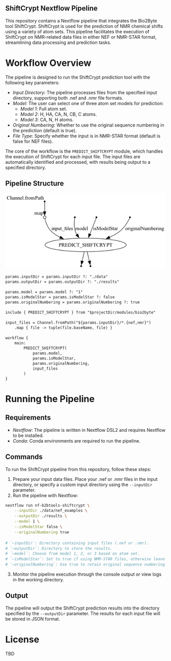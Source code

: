 ShiftCrypt Nextflow Pipeline
----------

This repository contains a Nextflow pipeline that integrates the Bio2Byte tool ShiftCrypt. ShiftCrypt is used for the prediction of NMR chemical shifts using a variety of atom sets. This pipeline facilitates the execution of ShiftCrypt on NMR-related data files in either NEF or NMR-STAR format, streamlining data processing and prediction tasks.

# Workflow Overview

The pipeline is designed to run the ShiftCrypt prediction tool with the following key parameters:

- *Input Directory*: The pipeline processes files from the specified input directory, supporting both .nef and .nmr file formats.
- *Model:* The user can select one of three atom set models for prediction:
  - *Model 1*: Full atom set.
  - *Model 2*: H, HA, CA, N, CB, C atoms.
  - *Model 3*: CA, N, H atoms.
- *Original Numbering*: Whether to use the original sequence numbering in the prediction (default is true).
- *File Type*: Specify whether the input is in NMR-STAR format (default is false for NEF files).

The core of the workflow is the `PREDICT_SHIFTCRYPT` module, which handles the execution of ShiftCrypt for each input file. The input files are automatically identified and processed, with results being output to a specified directory.

## Pipeline Structure

![flow](https://github.com/Bio2Byte/nf-b2btools-shiftcrypt/blob/d55b1f56fbdfbdafb78c125c874a13b7dd6ed280/flowchart.png)

```
params.inputDir = params.inputDir ?: "./data"
params.outputDir = params.outputDir ?: "./results"

params.model = params.model ?: "1"
params.isModelStar = params.isModelStar ?: false
params.originalNumbering = params.originalNumbering ?: true

include { PREDICT_SHIFTCRYPT } from "$projectDir/modules/bio2byte"

input_files = Channel.fromPath("${params.inputDir}/*.{nef,nmr}")
    .map { file -> tuple(file.baseName, file) }

workflow {
    main:
        PREDICT_SHIFTCRYPT(
            params.model,
            params.isModelStar,
            params.originalNumbering,
            input_files
        )
}
```

# Running the Pipeline

## Requirements

- *Nextflow*: The pipeline is written in Nextflow DSL2 and requires Nextflow to be installed.
- *Conda*: Conda environments are required to run the pipeline.

## Commands

To run the ShiftCrypt pipeline from this repository, follow these steps:

1.	Prepare your input data files. Place your .nef or .nmr files in the input directory, or specify a custom input directory using the `--inputDir` parameter.
2.	Run the pipeline with Nextflow:

```bash
nextflow run nf-b2btools-shiftcrypt \
    --inputDir ./data/nef_examples \
    --outputDir ./results \
    --model 1 \
    --isModelStar false \
    --originalNumbering true

# `–inputDir`: Directory containing input files (.nef or .nmr).
# `–outputDir`: Directory to store the results.
# `–model`: Choose from model 1, 2, or 3 based on atom set.
# `–isModelStar`: Set to true if using NMR-STAR files, otherwise leave as false for NEF files.
# `–originalNumbering`: Use true to retain original sequence numbering.
```

3. Monitor the pipeline execution through the console output or view logs in the working directory.

## Output

The pipeline will output the ShiftCrypt prediction results into the directory specified by the `--outputDir` parameter. The results for each input file will be stored in JSON format.

# License

TBD
